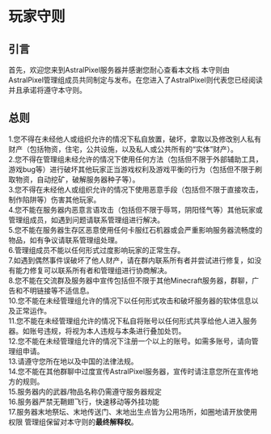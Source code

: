 # 玩家守则

## 引言
首先，欢迎您来到AstralPixel服务器并感谢您耐心查看本文档
本守则由AstralPixel管理组成员共同制定与发布。在您进入了AstralPixel则代表您已经阅读并且承诺将遵守本守则。

## 总则

1.您不得在未经他人或组织允许的情况下私自放置，破坏，拿取以及修改别人私有财产（包括物资，住宅，公共设施，以及私人或公共所有的“实体”财产）。<br>
2.您不得在管理组未经允许的情况下使用任何方法（包括但不限于外部辅助工具，游戏bug等）进行破坏其他玩家正当游戏权利及游戏平衡的行为（包括但不限于刷取物资，自动挖矿，破解服务器种子等）。<br>
3.您不得在未经他人或组织允许的情况下使用恶意手段（包括但不限于直接攻击，制作陷阱等）伤害其他玩家。<br>
4.您不能在服务器内恶意言语攻击（包括但不限于辱骂，阴阳怪气等）其他玩家或管理组成员，如遇到问题请联系管理组进行解决。<br>
5.您不能在服务器生存区恶意使用任何卡服红石机器或会严重影响服务器流畅度的物品，如有争议请联系管理组处理。<br>
6.管理组成员不能以任何形式过度影响玩家的正常生存。<br>
7.如遇到偶然事件误破坏了他人财产，请在群内联系所有者并尝试进行修复，如没有能力修复可以联系所有者和管理组进行协商解决。<br>
8.您不能在交流群及服务器中宣传包括但不限于其他Minecraft服务器，群聊，广告和不明链接等不适信息。<br>
10.您不能在未经管理组允许的情况下以任何形式攻击和破坏服务器的软体信息以及正常运作。<br>
11.您不能在未经管理组允许的情况下私自将账号以任何形式共享给他人进入服务器。如账号违规，将视为本人违规与本条进行叠加处罚。<br>
12.您不能在未经管理组允许的情况下注册一个以上的账号。如需多账号，请向管理组申请。<br>
13.请遵守您所在地以及中国的法律法规。<br>
14.您不能在其他群聊中过度宣传AstralPixel服务器，宣传时请注意您所在宣传地方的规则。<br>
15.服务器内的武器/物品名称仍需遵守服务器规定<br>
16.服务器严禁无鞘翅飞行，快速移动等外挂功能<br>
17.服务器末地祭坛、末地传送门、末地出生点皆为公用场所，如圈地请开放使用权限
管理组保留对本守则的**最终解释权**。
